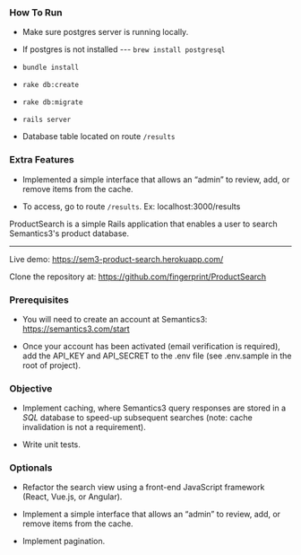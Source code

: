 ### How To Run

- Make sure postgres server is running locally. 

- If postgres is not installed --- `brew install postgresql`

- `bundle install`

- `rake db:create`

- `rake db:migrate`

- `rails server`

- Database table located on route `/results`


### Extra Features

- Implemented a simple interface that allows an “admin” to review, add, or remove items from the cache.

- To access, go to route `/results`. Ex: localhost:3000/results


ProductSearch is a simple Rails application that enables a user to search Semantics3's product database.

---

Live demo: https://sem3-product-search.herokuapp.com/

Clone the repository at: https://github.com/fingerprint/ProductSearch

### Prerequisites

- You will need to create an account at Semantics3: https://semantics3.com/start

- Once your account has been activated (email verification is required), add the API_KEY and API_SECRET to the .env file (see .env.sample in the root of project).

### Objective

- Implement caching, where Semantics3 query responses are stored in a *SQL* database to speed-up subsequent searches (note: cache invalidation is not a requirement).

- Write unit tests.

### Optionals

- Refactor the search view using a front-end JavaScript framework (React, Vue.js, or Angular).

- Implement a simple interface that allows an “admin” to review, add, or remove items from the cache.

- Implement pagination.
